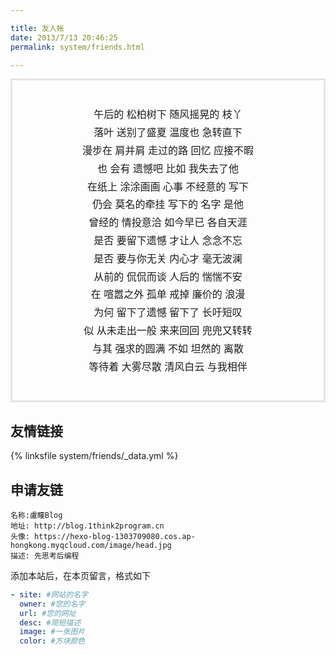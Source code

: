 ```yaml
---

title: 友人帐
date: 2013/7/13 20:46:25 
permalink: system/friends.html 

---
```


<div class="song">
	<link href="/css/APlayer.min.css" rel="stylesheet">
	<script src="/js/APlayer.min.js"></script>
	<!-- require MetingJS -->
	<script src="/js/Meting.min.js"></script>
	<meting-js style="margin-top: 1.5rem;width: auto;height: auto"
  		server="netease"
  		type="song"
  		id="1979274315"
  		order= "random"
  		theme="#9dd3a8"
  		loop="all"
  		autoplay="false"
  		storageName="aplayer-setting"
  		hideLrc= "false"
  	></meting-js>
  	<center id="lyric">
  		<p>午后的 松柏树下 随风摇晃的 枝丫</p>
		<p>落叶 送别了盛夏 温度也 急转直下</p>
		<p>漫步在 肩并肩 走过的路 回忆 应接不暇</p>
		<p>也 会有 遗憾吧 比如 我失去了他</p>
		<p>在纸上 涂涂画画 心事 不经意的 写下</p>
		<p>仍会 莫名的牵挂 写下的 名字 是他</p>
		<p>曾经的 情投意洽 如今早已 各自天涯</p>
		<p>是否 要留下遗憾 才让人 念念不忘</p>
		<p>是否 要与你无关 内心才 毫无波澜</p>
		<p>从前的 侃侃而谈 人后的 惴惴不安</p>
		<p>在 喧嚣之外 孤单 戒掉 廉价的 浪漫</p>
		<p>为何 留下了遗憾 留下了 长吁短叹</p>
		<p>似 从未走出一般 来来回回 兜兜又转转</p>
		<p>与其 强求的圆满 不如 坦然的 离散</p>
		<p>等待着 大雾尽散 清风白云 与我相伴</p>
  	</center>
</div>
<style>
    .aplayer{
       margin: 1.5rem 0;
     }
    #lyric{
      font-size: 1rem;
      line-height: 0.8;
      }
    .song{
    	border: 0.2rem solid rgba(0,0,0,0.1);
    	padding: 2rem;
    }
</style>

## 友情链接
{% linksfile system/friends/_data.yml %}

## 申请友链
```
名称:盧瞳Blog
地址: http://blog.1think2program.cn
头像: https://hexo-blog-1303709080.cos.ap-hongkong.myqcloud.com/image/head.jpg
描述: 先思考后编程
```

添加本站后，在本页留言，格式如下

```yml
- site: #网站的名字
  owner: #您的名字
  url: #您的网址
  desc: #简短描述
  image: #一张图片
  color: #方块颜色
```